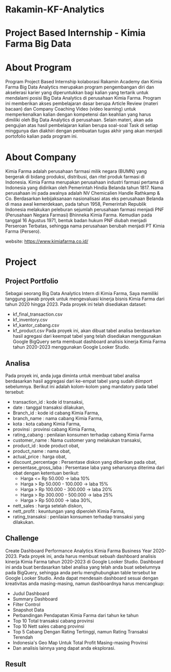 # Rakamin-KF-Analytics
# Project Based Internship - Kimia Farma Big Data
# About Program
Program Project Based Internship kolaborasi Rakamin Academy dan Kimia Farma Big Data Analytics merupakan program pengembangan diri dan akselerasi karier yang diperuntukkan bagi kalian yang tertarik untuk mendalami posisi Big Data Analytics di perusahaan Kimia Farma. Program ini memberikan akses pembelajaran dasar berupa Article Review (materi bacaan) dan Company Coaching Video (video learning) untuk memperkenalkan kalian dengan kompetensi dan keahlian yang harus dimiliki oleh Big Data Analytics di perusahaan. Selain materi, akan ada pengujian atas hasil pembelajaran kalian berupa soal-soal Task di setiap minggunya dan diakhiri dengan pembuatan tugas akhir yang akan menjadi portofolio kalian pada program ini.
# About Company

Kimia Farma adalah perusahaan farmasi milik negara (BUMN) yang bergerak di bidang produksi, distribusi, dan ritel produk farmasi di Indonesia. Kimia Farma merupakan perusahaan industri farmasi pertama di Indonesia yang didirikan oleh Pemerintah Hindia Belanda tahun 1817. Nama perusahaan ini pada awalnya adalah NV Chemicalien Handle Rathkamp & Co. 
Berdasarkan kebijaksanaan nasionalisasi atas eks perusahaan Belanda di masa awal kemerdekaan, pada tahun 1958, Pemerintah Republik Indonesia melakukan peleburan sejumlah perusahaan farmasi menjadi PNF (Perusahaan Negara Farmasi) Bhinneka Kimia Farma. Kemudian pada tanggal 16 Agustus 1971, bentuk badan hukum PNF diubah menjadi Perseroan Terbatas, sehingga nama perusahaan berubah menjadi PT Kimia Farma (Persero).

website: https://www.kimiafarma.co.id/
# Project
## Project Portfolio
Sebagai seorang Big Data Analytics Intern di Kimia Farma, Saya memiliki tanggung jawab proyek untuk mengevaluasi kinerja bisnis Kimia Farma dari tahun 2020 hingga 2023. Pada proyek ini telah disediakan dataset: 
- kf_final_transaction.csv
- kf_inventory.csv 
- kf_kantor_cabang.csv
- kf_product.csv 
Pada proyek ini, akan dibuat tabel analisa berdasarkan hasil agregasi dari keempat tabel yang telah disediakan menggunakan Google BigQuery serta membuat dashboard analisis kinerja Kimia Farma tahun 2020-2023 menggunakan Google Looker Studio.
## Analisa
Pada proyek ini, anda juga diminta untuk membuat tabel analisa berdasarkan hasil aggregasi dari ke-empat tabel yang sudah diimport sebelumnya. Berikut ini adalah kolom-kolom yang
mandatory pada tabel tersebut:
- transaction_id : kode id transaksi,
- date : tanggal transaksi dilakukan,
- Branch_id : kode id cabang Kimia Farma,
- branch_name : nama cabang Kimia Farma,
- kota : kota cabang Kimia Farma,
- provinsi : provinsi cabang Kimia Farma,
- rating_cabang : penilaian konsumen terhadap cabang Kimia Farma
- customer_name : Nama customer yang melakukan transaksi,
- product_id : kode product obat,
- product_name : nama obat,
- actual_price : harga obat,
- discount_percentage : Persentase diskon yang diberikan pada obat,
- persentase_gross_laba : Persentase laba yang seharusnya diterima dari obat dengan ketentuan berikut:
  - Harga <= Rp 50.000 -> laba 10%
  - Harga > Rp 50.000 - 100.000 -> laba 15%
  - Harga > Rp 100.000 - 300.000 -> laba 20%
  - Harga > Rp 300.000 - 500.000 -> laba 25%
  - Harga > Rp 500.000 -> laba 30%,
- nett_sales : harga setelah diskon,
- nett_profit : keuntungan yang diperoleh Kimia Farma,
- rating_transaksi : penilaian konsumen terhadap transaksi yang dilakukan.
  
## Challenge
Create Dashboard Performance Analytics Kimia Farma Business Year 2020-2023. Pada proyek ini, anda harus membuat sebuah dashboard analisis kinerja Kimia Farma tahun 2020-2023 di Google Looker Studio. Dashboard ini anda buat berdasarkan tabel analisa yang telah anda buat sebelumnya pada BigQuery, sehingga anda perlu menghubungkan table tersebut ke Google Looker Studio. Anda dapat mendesain dashboard sesuai dengan kreativitas anda masing-masing, namun dashboardnya harus mencangkup:
- Judul Dashboard
- Summary Dashboard
- Filter Control
- Snapshot Data
- Perbandingan Pendapatan Kimia Farma dari tahun ke tahun
- Top 10 Total transaksi cabang provinsi
- Top 10 Nett sales cabang provinsi
- Top 5 Cabang Dengan Rating Tertinggi, namun Rating Transaksi Terendah
- Indonesia's Geo Map Untuk Total Profit Masing-masing Provinsi
- Dan analisis lainnya yang dapat anda eksplorasi.
  
## Result
